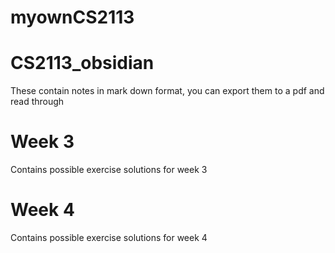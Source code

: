# myownCS2113

# CS2113_obsidian

These contain notes in mark down format, you can export them to a pdf and read through

# Week 3
Contains possible exercise solutions for week 3


# Week 4
Contains possible exercise solutions for week 4
